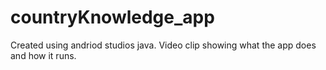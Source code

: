 # countryKnowledge_app
Created using andriod studios java. 
Video clip showing what the app does and how it runs. 
